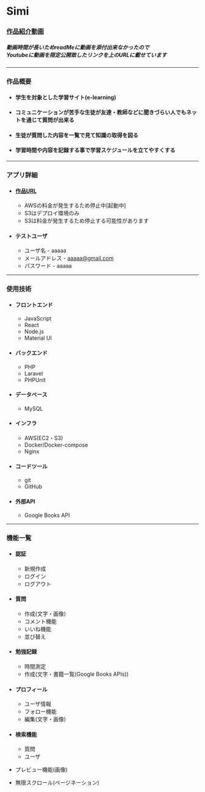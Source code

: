 # **Simi**

### [作品紹介動画](https://www.youtube.com/watch?v=ifSLo4aLnT0)

##### 動画時間が長いためreadMeに動画を添付出来なかったので<br />Youtubeに動画を限定公開致したリンクを上のURLに載せています

---

### 作品概要

- #### 学生を対象とした学習サイト(e-learning)
- #### コミュニケーションが苦手な生徒が友達・教師などに聞きづらい人でもネットを通じて質問が出来る
- #### 生徒が質問した内容を一覧で見て知識の取得を図る
- #### 学習時間や内容を記録する事で学習スケジュールを立てやすくする

---

### アプリ詳細

* #### [作品URL](http://ec2-35-79-219-88.ap-northeast-1.compute.amazonaws.com/) 
    * AWSの料金が発生するため停止中[起動中]
    * S3はデプロイ環境のみ
    * S3は料金が発生するため停止する可能性があります

* #### テストユーザ
    * ユーザ名 - aaaaa
    * メールアドレス - aaaaa@gmail.com
    * パスワード -  aaaaa
    

---

### 使用技術

* #### フロントエンド
    * JavaScript
    * React
    * Node.js
    * Material UI

* #### バックエンド
    * PHP
    * Laravel
    * PHPUnit

* #### データベース
    * MySQL

* #### インフラ
    * AWS(EC2・S3)
    * Docker/Docker-compose
    * Nginx

* #### コードツール
    * git
    * GitHub

* #### 外部API
    * Google Books API

--- 

### 機能一覧 

* #### 認証
    * 新規作成
    * ログイン
    * ログアウト

* #### 質問
    * 作成(文字・画像)
    * コメント機能
    * いいね機能
    * 並び替え

* #### 勉強記録
    * 時間測定
    * 作成(文字・書籍一覧(Google Books APIs))

* #### プロフィール
    * ユーザ情報
    * フォロー機能 
    * 編集(文字・画像)

* #### 検索機能
    * 質問
    * ユーザ

* プレビュー機能(画像)
* 無限スクロール(ページネーション)

